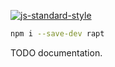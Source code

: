 [![js-standard-style](https://img.shields.io/badge/code%20style-standard-brightgreen.svg?style=flat)](http://standardjs.com)

```sh
npm i --save-dev rapt
```

TODO documentation.

